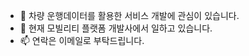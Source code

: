 - 👀 차량 운행데이터를 활용한 서비스 개발에 관심이 있습니다.
- 🌱 현재 모빌리티 플랫폼 개발사에서 일하고 있습니다.
- 📫 연락은 이메일로 부탁드립니다.

<!---
parkjinyong12/parkjinyong12 is a ✨ special ✨ repository because its `README.md` (this file) appears on your GitHub profile.
You can click the Preview link to take a look at your changes.
--->
